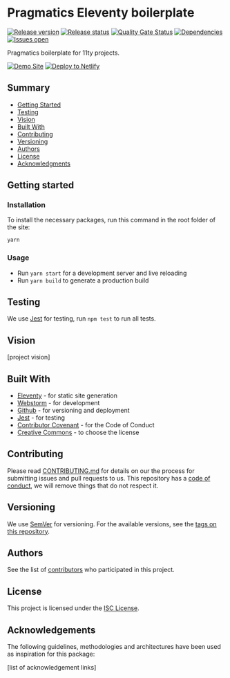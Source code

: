 # Pragmatics Eleventy boilerplate

[![Release version][release-version-shield]][release-version-url]
[![Release status][deploy-status-shield]][deploy-status-url]
[![Quality Gate Status][quality-shield]][quality-url]
[![Dependencies][dependencies-shield]][dependencies-url]
[![Issues open][issues-shield]][issues-url]

Pragmatics boilerplate for 11ty projects.

[![Demo Site][demo-shield]][demo-url] [![Deploy to Netlify][deploy-netlify-shield]][deploy-netlify-url]

## Summary

- [Getting Started](#getting-started)
- [Testing](#testing)
- [Vision](#vision)
- [Built With](#built-with)
- [Contributing](#contributing)
- [Versioning](#versioning)
- [Authors](#authors)
- [License](#license)
- [Acknowledgments](#acknowledgements)

## Getting started

### Installation

To install the necessary packages, run this command in the root folder of the site:

```sh
yarn
```

### Usage

- Run `yarn start` for a development server and live reloading
- Run `yarn build` to generate a production build

## Testing

We use [Jest](https://jestjs.io/) for testing, run `npm test` to run all tests.

## Vision

[project vision]

## Built With

- [Eleventy](https://11ty.dev) - for static site generation
- [Webstorm](https://www.jetbrains.com/webstorm) - for development
- [Github](https://github.com) - for versioning and deployment
- [Jest](https://jestjs.io/) - for testing
- [Contributor Covenant](https://www.contributor-covenant.org/) - for the Code of Conduct
- [Creative Commons](https://creativecommons.org/) - to choose the license

## Contributing

Please read [CONTRIBUTING.md](CONTRIBUTING.md) for details on our the process for submitting issues and pull requests to us.
This repository has a [code of conduct](CODE_OF_CONDUCT.md), we will remove things that do not respect it.

## Versioning

We use [SemVer](http://semver.org/) for versioning.
For the available versions, see the [tags on this repository](https://github.com/pvds/eleventy-boilerplate/tags).

## Authors

See the list of [contributors](https://github.com/pvds/package-boilerplate/contributors)
who participated in this project.

## License

This project is licensed under the [ISC License](LICENSE.md).

## Acknowledgements

The following guidelines, methodologies and architectures have been used as inspiration for this package:

[list of acknowledgement links]

[release-version-shield]: https://img.shields.io/github/v/release/pvds/eleventy-boilerplate.svg
[release-version-url]: https://github.com/pvds/eleventy-boilerplate
[deploy-status-shield]: https://img.shields.io/netlify/ebe17a53-61ef-4e3f-bd50-baa4f503ad3a.svg?label=deploy
[deploy-status-url]: https://app.netlify.com/sites/pragmatics/deploys
[dependencies-shield]: https://img.shields.io/librariesio/github/pvds/eleventy-boilerplate.svg
[dependencies-url]: https://github.com/pvds/eleventy-boilerplate
[issues-shield]: https://img.shields.io/github/issues/pvds/eleventy-boilerplate.svg
[issues-url]: https://github.com/pvds/eleventy-boilerplate/issues
[quality-shield]: https://img.shields.io/sonar/quality_gate/pvds_eleventy-boilerplate.svg?server=https%3A%2F%2Fsonarcloud.io
[quality-url]: https://sonarcloud.io/dashboard?id=pvds_eleventy-boilerplate
[deploy-netlify-shield]: https://img.shields.io/badge/Deploy%20to%20Netlify-blue?style=for-the-badge&logo=netlify&logoColor=white
[deploy-netlify-url]: https://app.netlify.com/start/deploy?repository=https://github.com/pvds/eleventy-boilerplate
[demo-shield]: https://img.shields.io/badge/Demo%20site-blueviolet?style=for-the-badge&logo=netlify&logoColor=white
[demo-url]: https://app.netlify.com/sites/pragmatics
